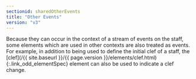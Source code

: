 ```yaml
---
sectionid: sharedOtherEvents
title: "Other Events"
version: "v3"
---
```




Because they can occur in the context of a stream of events on the staff, some elements
which are used in other contexts are also treated as events. For example, in addition
to
being used to define the initial clef of a staff, the [clef](/{{ site.baseurl }}/{{ page.version }}/elements/clef.html){:.link_odd_elementSpec} element can
also be used to indicate a clef change.






